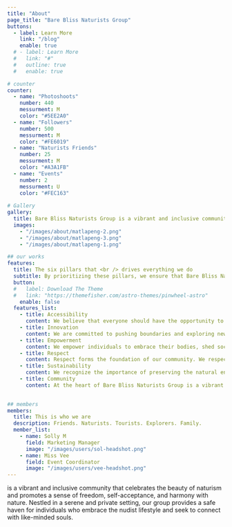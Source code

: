 ```yaml
---
title: "About"
page_title: "Bare Bliss Naturists Group"
buttons:
  - label: Learn More
    link: "/blog"
    enable: true
  # - label: Learn More
  #   link: "#"
  #   outline: true
  #   enable: true

# counter
counter:
  - name: "Photoshoots"
    number: 440
    messurment: M
    color: "#5EE2A0"
  - name: "Followers"
    number: 500
    messurment: M
    color: "#FE6019"
  - name: "Naturists Friends"
    number: 25
    messurment: M
    color: "#A3A1FB"
  - name: "Events"
    number: 2
    messurment: U
    color: "#FEC163"
    
# Gallery
gallery:
  title: Bare Bliss Naturists Group is a vibrant and inclusive community that celebrates the beauty of naturism
  images:
    - "/images/about/matlapeng-2.png"
    - "/images/about/matlapeng-3.png"
    - "/images/about/matlapeng-1.png"

## our works
features:
  title: The six pillars that <br /> drives everything we do
  subtitle: By prioritizing these pillars, we ensure that Bare Bliss Naturists Group remains a dynamic, inclusive, and forward-thinking community dedicated to promoting the benefits of naturism for all.
  button:
  #   label: Download The Theme
  #   link: "https://themefisher.com/astro-themes/pinwheel-astro"
    enable: false
  features_list:
    - title: Accessibility
      content: We believe that everyone should have the opportunity to experience the freedom and joy of naturism. We strive to create an inclusive environment where people of all backgrounds, abilities, and ages feel welcome and comfortable.
    - title: Innovation
      content: We are committed to pushing boundaries and exploring new ways to enhance the nudist experience. Whether it's through the use of technology, creative event planning, or unique programming, we seek to continuously innovate and evolve.
    - title: Empowerment
      content: We empower individuals to embrace their bodies, shed societal norms, and embrace self-confidence. Through education, support, and community engagement, we aim to empower our members to live authentically and fearlessly.
    - title: Respect
      content: Respect forms the foundation of our community. We respect each other's boundaries, privacy, and individual choices. We cultivate an environment of mutual respect, where all members feel valued and heard.
    - title: Sustainability
      content: We recognize the importance of preserving the natural environment and minimizing our ecological footprint. We are committed to sustainable practices in our operations and events, striving to protect and respect the natural world that surrounds us.
    - title: Community
      content: At the heart of Bare Bliss Naturists Group is a vibrant and supportive community. We foster meaningful connections, camaraderie, and a sense of belonging among our members. Together, we celebrate our shared passion for naturism and embrace the joy of social nudity.
    

## members
members:
  title: This is who we are
  description: Friends. Naturists. Tourists. Explorers. Family.
  member_list:
    - name: Solly M
      field: Marketing Manager
      image: "/images/users/sol-headshot.png"
    - name: Miss Vee
      field: Event Coordinator
      image: "/images/users/vee-headshot.png"
---
```

is a vibrant and inclusive community that celebrates the beauty of naturism and promotes a sense of freedom, self-acceptance, and harmony with nature. Nestled in a serene and private setting, our group provides a safe haven for individuals who embrace the nudist lifestyle and seek to connect with like-minded souls.